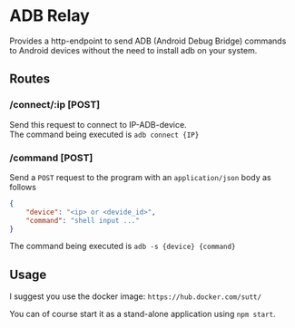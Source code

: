 # ADB Relay
Provides a http-endpoint to send ADB (Android Debug Bridge) commands to Android devices without the need to install adb on your system.

## Routes
### /connect/:ip [POST]
Send this request to connect to IP-ADB-device.  
The command being executed is `adb connect {IP}`

### /command [POST]
Send a `POST` request to the program with an `application/json` body as follows
```JSON
{
    "device": "<ip> or <devide_id>",
    "command": "shell input ..."
}
```
The command being executed is `adb -s {device} {command}`


## Usage
I suggest you use the docker image:
`https://hub.docker.com/sutt/`

You can of course start it as a stand-alone application using `npm start`.